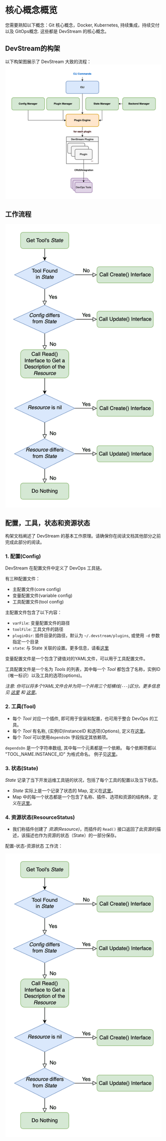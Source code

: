 # 核心概念概览

您需要熟知以下概念：Git 核心概念，Docker, Kubernetes, 持续集成，持续交付以及 GitOps概念. 这些都是 DevStream 的核心概念。

## DevStream的构架

以下构架图展示了 DevStream 大致的流程：
![](../images/architecture-overview.png)

## 工作流程

![config state resource-status workflow](../images/config_state_resource.png)

## 配置，工具，状态和资源状态

构架文档阐述了 DevStream 的基本工作原理。请确保你在阅读文档其他部分之前完成此部分的阅读。

### 1. 配置(Config)

DevStream 在配置文件中定义了 DevOps 工具链。

有三种配置文件：

- 主配置文件(core config)
- 变量配置文件(variable config)
- 工具配置文件(tool config)

主配置文件包含了以下内容：

- `varFile`: 变量配置文件的路径
- `toolFile`: 工具文件的路径
- `pluginDir`: 插件目录的路径，默认为 `~/.devstream/plugins`, 或使用 `-d` 参数指定一个目录
- `state`: 与 State 关联的设置。更多信息，请看[这里](./stateconfig.md)

变量配置文件是一个包含了键值对的YAML文件，可以用于工具配置文件。

工具配置文件是一个名为 _Tools_ 的列表，其中每一个 _Tool_ 都包含了名称，实例ID（唯一标识）以及工具的选项(options)。

_注意: 你可以将多个YAML文件合并为同一个并用三个短横线(`---`)区分。更多信息见 [这里](https://stackoverflow.com/questions/50788277/why-3-dashes-hyphen-in-yaml-file) 和 [这里](https://www.javatpoint.com/yaml-structure)_。

### 2. 工具(Tool)

- 每个 _Tool_ 对应一个插件, 即可用于安装和配置，也可用于整合 DevOps 的工具。
- 每个 _Tool_ 有名称, (实例ID)InstanceID 和选项(Options), 定义在[这里](https://github.com/devstream-io/devstream/blob/main/internal/pkg/configmanager/toolconfig.go#L13)。
- 每个 _Tool_ 可以使用`dependsOn` 字段指定其依赖项。

 `dependsOn` 是一个字符串数组, 其中每一个元素都是一个依赖。 每个依赖项都以 "TOOL_NAME.INSTANCE_ID" 为格式命名。
例子见[这里](https://github.com/devstream-io/devstream/blob/main/examples/quickstart.yaml#L22)。

### 3. 状态(State)

_State_ 记录了当下开发运维工具链的状况，包括了每个工具的配置以及当下状态。

- _State_ 实际上是一个记录了状态的 Map, 定义在[这里](https://github.com/devstream-io/devstream/blob/main/internal/pkg/statemanager/state.go#L24)。
- Map 中的每一个状态都是一个包含了名称、插件、选项和资源的结构体，定义在[这里](https://github.com/devstream-io/devstream/blob/main/internal/pkg/statemanager/state.go#L16)。

### 4. 资源状态(ResourceStatus)

- 我们称插件创建了 _资源(Resource)_，而插件的 `Read()` 接口返回了此资源的描述，该描述也作为资源的状态（State）的一部分保存。

配置-状态-资源状态 工作流：

![config state resource-status workflow](../images/config_state_resource.png)
